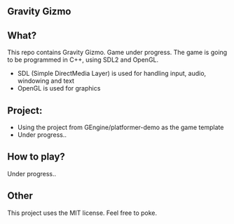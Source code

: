 Gravity Gizmo
----------
What?
-----
This repo contains Gravity Gizmo. Game under progress. 
The game is going to be programmed in C++, using SDL2 and OpenGL.

- SDL (Simple DirectMedia Layer) is used for handling input, audio, windowing and text
- OpenGL is used for graphics

Project:
---------
- Using the project from GEngine/platformer-demo as the game template
- Under progress..

How to play?
------------
Under progress..

Other
-----
This project uses the MIT license. Feel free to poke.
